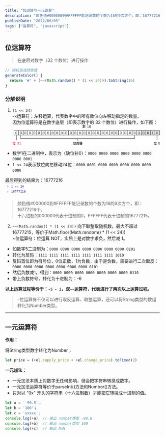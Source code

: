 ```yaml
---
title: "位运算与一元运算"
description: "颜色值#000000到#FFFFFF能记录数的个数为16的6次方个，即：16777216个。"
publishDate: "2022/06/05"
tags: ["运算符", "javascript"]
---
```


## 位运算符

> 在底层对数字（32 个数位）进行操作

```javascript
// 随机生成颜色值
generateColor() {
  return '#' + (~~(Math.random() * (1 << 24))).toString(16)
}
```
### 分解说明

1. `(1 << 24)`  
`<<`运算符：左移运算，代表数字中的所有数位向左移动指定的数量。  
因为位运算符是在数字底层（即表示数字的 32 个数位）进行操作，如下图：
![](./download_image.gif)
- 数字1在二进制中，表示为（缺位补0）：`0000 0000 0000 0000 0000 0000 0000 0001`
- `1 << 24`表示数位向左移动24位：`0000 0001 0000 0000 0000 0000 0000 0000` 

最后得到的结果为：16777216  
![](./20220603_2_1.png)

> 颜色值#000000到#FFFFFF能记录数的个数为16的6次方个，即：16777216个。  
> 十六进制的000000代表十进制的0，FFFFFF代表十进制的16777215。


2. `~~(Math.random() * (1 << 24))`
向下取整取随机数，最大不超过16777215，等价于Math.floor(Math.random() * (1 << 24))  
~位运算符：位运算 NOT，实质上是对数字求负，然后减 1。
- 如数字5二进制为：`0000 0000 0000 0000 0000 0000 0000 0101`
- 转化为反码：`1111 1111 1111 1111 1111 1111 1111 1010`
- 反码首位即为符号位，0位正数，1为负数，由于是负数，需要进行二次取反：`0000 0000 0000 0000 0000 0000 0000 0101`
- 然后负数减1，得到：`0000 0000 0000 0000 0000 0000 0000 0110`
- 带上负数符号，转化为十进制为：-6

**以上运算过程等价于：`-5 - 1`，双`~~`运算符，代表进行了两次以上运算过程。**

> `~`位运算符不仅可以进行取反运算、取整运算，还可以将String类型的数组转化为Number类型。


------

## 一元运算符

**作用：**

将String类型数字转化为Number；

```javascript
let price = (+el.supply_price + +el.change_price).toFixed(2)
```

**一元加法：**
- 一元加法本质上对数字无任何影响，但会把字符串转换成数字。
- 一元加法运算符等价于parseInt()方法和Number()方法。
- 只对以 "0x" 开头的字符串（十六进制数）才能把它转换成十进制的值。

```javascript
let a = '-99.8'；
let b = '100'；
let c = 'xxxxx';
console.log(+a)  // 输出 number类型 -99.8
console.log(+b)  // 输出 number类型 100
console.log(+c)  // 输出 NaN
```
